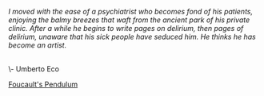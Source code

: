 <i>I moved with the ease of a psychiatrist who becomes fond of his patients, enjoying the balmy breezes that waft from the ancient park of his private clinic. After a while he begins to write pages on delirium, then pages of delirium, unaware that his sick people have seduced him. He thinks he has become an artist.</i>
 
<br>
\- Umberto Eco

[Foucault's Pendulum](https://www.hjkeen.net/halqn/fpendlm2.htm)